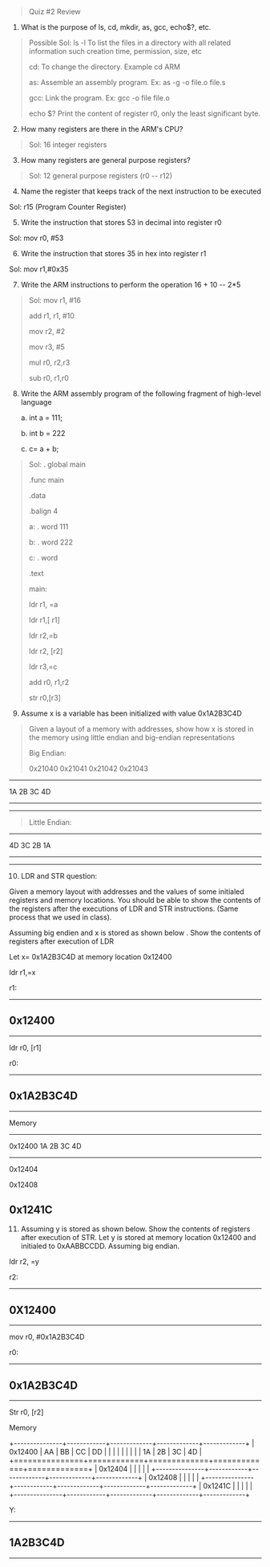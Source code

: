> Quiz #2 Review

1.  What is the purpose of ls, cd, mkdir, as, gcc, echo\$?, etc.

> Possible Sol: ls -l To list the files in a directory with all related information such creation time, permission, size, etc
>
> cd: To change the directory. Example cd ARM
>
> as: Assemble an assembly program. Ex: as -g -o file.o file.s
>
> gcc: Link the program. Ex: gcc -o file file.o
>
> echo \$? Print the content of register r0, only the least significant byte.

2.  How many registers are there in the ARM's CPU?

> Sol: 16 integer registers

3.  How many registers are general purpose registers?

> Sol: 12 general purpose registers (r0 -- r12)

4.  Name the register that keeps track of the next instruction to be executed

Sol: r15 (Program Counter Register)

5.  Write the instruction that stores 53 in decimal into register r0

Sol: mov r0, #53

6.  Write the instruction that stores 35 in hex into register r1

Sol: mov r1,#0x35

7.  Write the ARM instructions to perform the operation 16 + 10 -- 2\*5

> Sol: mov r1, #16
>
> add r1, r1, #10
>
> mov r2, #2
>
> mov r3, #5
>
> mul r0, r2,r3
>
> sub r0, r1,r0

8.  Write the ARM assembly program of the following fragment of high-level language

    a.  int a = 111;

    b.  int b = 222

    c.  c= a + b;

> Sol: . global main
>
> .func main
>
> .data
>
> .balign 4
>
> a: . word 111
>
> b: . word 222
>
> c: . word
>
> .text
>
> main:
>
> ldr r1, =a
>
> ldr r1,\[ r1\]
>
> ldr r2,=b
>
> ldr r2, \[r2\]
>
> ldr r3,=c
>
> add r0, r1,r2
>
> str r0,\[r3\]

9.  Assume x is a variable has been initialized with value 0x1A2B3C4D

> Given a layout of a memory with addresses, show how x is stored in the memory using little endian and big-endian representations
>
> Big Endian:
>
> 0x21040 0x21041 0x21042 0x21043

  ------------------------------------------------------------------------
  1A               2B               3C                  4D
  ---------------- ---------------- ------------------- ------------------

  ------------------------------------------------------------------------

> Little Endian:

  ------------------------------------------------------------------------
  4D               3C               2B                  1A
  ---------------- ---------------- ------------------- ------------------

  ------------------------------------------------------------------------

10. LDR and STR question:

Given a memory layout with addresses and the values of some initialed registers and memory locations. You should be able to show the contents of the registers after the executions of LDR and STR instructions. (Same process that we used in class).

Assuming big endien and x is stored as shown below . Show the contents of registers after execution of LDR

Let x= 0x1A2B3C4D at memory location 0x12400

ldr r1,=x

r1:

  -----------------------------------------------------------------------
  0x12400
  -----------------------------------------------------------------------

  -----------------------------------------------------------------------

ldr r0, \[r1\]

r0:

  -----------------------------------------------------------------------
  0x1A2B3C4D
  -----------------------------------------------------------------------

  -----------------------------------------------------------------------

Memory

  -----------------------------------------------------------------------
  0x12400          1A           2B            3C            4D
  ---------------- ------------ ------------- ------------- -------------
  0x12404                                                   

  0x12408                                                   

  0x1241C                                                   
  -----------------------------------------------------------------------

11. Assuming y is stored as shown below. Show the contents of registers after execution of STR. Let y is stored at memory location 0x12400 and initialed to 0xAABBCCDD. Assuming big endian.

ldr r2, =y

r2:

  -----------------------------------------------------------------------
  0X12400
  -----------------------------------------------------------------------

  -----------------------------------------------------------------------

mov r0, #0x1A2B3C4D

r0:

  -----------------------------------------------------------------------
  0x1A2B3C4D
  -----------------------------------------------------------------------

  -----------------------------------------------------------------------

Str r0, \[r2\]

Memory

+---------------+------------+-------------+-------------+-------------+
| 0x12400       | AA         | BB          | CC          | DD          |
|               |            |             |             |             |
|               | 1A         | 2B          | 3C          | 4D          |
+===============+============+=============+=============+=============+
| 0x12404       |            |             |             |             |
+---------------+------------+-------------+-------------+-------------+
| 0x12408       |            |             |             |             |
+---------------+------------+-------------+-------------+-------------+
| 0x1241C       |            |             |             |             |
+---------------+------------+-------------+-------------+-------------+

Y:

  -----------------------------------------------------------------------
  1A2B3C4D
  -----------------------------------------------------------------------

  -----------------------------------------------------------------------
